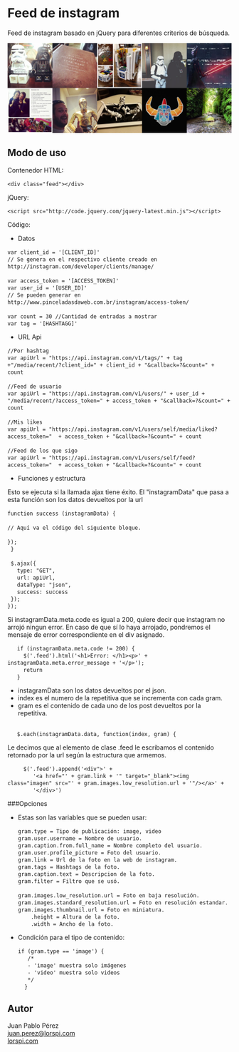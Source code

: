 Feed de instagram
=========
Feed de instagram basado en jQuery para diferentes criterios de búsqueda.

![](https://raw.githubusercontent.com/lorspi/instagram/master/Captura.png)

Modo de uso
----

Contenedor HTML:

    <div class="feed"></div>

jQuery:

    <script src="http://code.jquery.com/jquery-latest.min.js"></script>
    
Código:

- Datos

```
var client_id = '[CLIENT_ID]'
// Se genera en el respectivo cliente creado en http://instagram.com/developer/clients/manage/
    
var access_token = '[ACCESS_TOKEN]'
var user_id = '[USER_ID]'
// Se pueden generar en http://www.pinceladasdaweb.com.br/instagram/access-token/
    
var count = 30 //Cantidad de entradas a mostrar
var tag = '[HASHTAGG]'
```

- URL Api
    
```
//Por hashtag
var apiUrl = "https://api.instagram.com/v1/tags/" + tag +"/media/recent/?client_id=" + client_id + "&callback=?&count=" + count  

//Feed de usuario
var apiUrl = "https://api.instagram.com/v1/users/" + user_id + "/media/recent/?access_token=" + access_token + "&callback=?&count=" + count 

//Mis likes
var apiUrl = "https://api.instagram.com/v1/users/self/media/liked?access_token="  + access_token + "&callback=?&count=" + count 

//Feed de los que sigo
var apiUrl = "https://api.instagram.com/v1/users/self/feed?access_token="  + access_token + "&callback=?&count=" + count 
```
- Funciones y estructura

Esto se ejecuta si la llamada ajax tiene éxito. El "instagramData" que pasa a esta función son los datos devueltos por la url

```
function success (instagramData) {

// Aquí va el código del siguiente bloque.

});
 }

 $.ajax({
   type: "GET",
   url: apiUrl,
   dataType: "json",
   success: success
 });
});

```

Si instagramData.meta.code es igual a 200, quiere decir que instagram no arrojó ningun error. En caso de que sí lo haya arrojado, pondremos el mensaje de error correspondiente en el div asignado.

```
   if (instagramData.meta.code != 200) {
     $('.feed').html('<h1>Error: </h1><p>' + instagramData.meta.error_message + '</p>');
     return
   }
```

- instagramData son los datos devueltos por el json.
- index es el numero de la repetitiva que se incrementa con cada gram.
- gram es el contenido de cada uno de los post devueltos por la repetitiva.

```

   $.each(instagramData.data, function(index, gram) {

```

Le decimos que al elemento de clase .feed le escribamos el contenido retornado por la url según la estructura que armemos.

```
     $('.feed').append('<div">' +                                 
        '<a href="' + gram.link + '" target="_blank"><img class="imagen" src="' + gram.images.low_resolution.url + '"/></a>' +
        '</div>')
```


###Opciones

- Estas son las variables que se pueden usar:

    ```
    gram.type = Tipo de publicación: image, video
    gram.user.username = Nombre de usuario.
    gram.caption.from.full_name = Nombre completo del usuario.
    gram.user.profile_picture = Foto del usuario.
    gram.link = Url de la foto en la web de instagram.
    gram.tags = Hashtags de la foto.
    gram.caption.text = Descripcion de la foto.
    gram.filter = Filtro que se usó.
    
    gram.images.low_resolution.url = Foto en baja resolución.
    gram.images.standard_resolution.url = Foto en resolución estandar.
    gram.images.thumbnail.url = Foto en miniatura.
        .height = Altura de la foto.
        .width = Ancho de la foto.
    ```
    
- Condición para el tipo de contenido:

    ```
    if (gram.type == 'image') {
       /*
       - 'image' muestra solo imágenes
       - 'video' muestra solo videos
       */
      }
    ```



    

Autor
----
Juan Pablo Pérez<br>
[juan.perez@lorspi.com][1]<br>
[lorspi.com][2]

  [1]: mailto://juan.perez@lorspi.com
  [2]: http://lorspi.com
